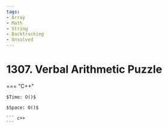 ```yaml
---
tags:
- Array
- Math
- String
- Backtracking
- Unsolved
---
```



# 1307. Verbal Arithmetic Puzzle

=== "C++"

    $Time: O()$

    $Space: O()$

    ``` c++
    ```